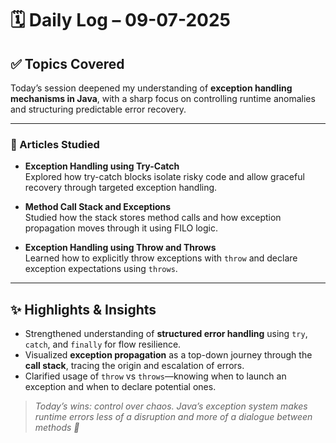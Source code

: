 # 🗓️ Daily Log – 09-07-2025

## ✅ Topics Covered

Today’s session deepened my understanding of **exception handling mechanisms in Java**, with a sharp focus on controlling runtime anomalies and structuring predictable error recovery.

---

### 📘 Articles Studied

- **Exception Handling using Try-Catch**  
  Explored how try-catch blocks isolate risky code and allow graceful recovery through targeted exception handling.

- **Method Call Stack and Exceptions**  
  Studied how the stack stores method calls and how exception propagation moves through it using FILO logic.

- **Exception Handling using Throw and Throws**  
  Learned how to explicitly throw exceptions with `throw` and declare exception expectations using `throws`.

---

## ✨ Highlights & Insights

- Strengthened understanding of **structured error handling** using `try`, `catch`, and `finally` for flow resilience.
- Visualized **exception propagation** as a top-down journey through the **call stack**, tracing the origin and escalation of errors.
- Clarified usage of `throw` vs `throws`—knowing when to launch an exception and when to declare potential ones.

> _Today’s wins: control over chaos. Java’s exception system makes runtime errors less of a disruption and more of a dialogue between methods 💬_
